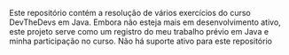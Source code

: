 Este repositório contém a resolução de vários exercícios do curso DevTheDevs em Java. Embora não esteja mais em desenvolvimento ativo, este projeto serve como um registro do meu trabalho prévio em Java e minha participação no curso. Não há suporte ativo para este repositório
